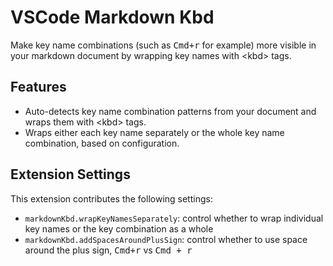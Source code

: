 # VSCode Markdown Kbd

Make key name combinations (such as <kbd>Cmd+r</kbd> for example)  more visible in your markdown document by wrapping key names with \<kbd\> tags.

## Features

* Auto-detects key name combination patterns from your document and wraps them with \<kbd\> tags.
* Wraps either each key name separately or the whole key name combination, based on configuration.

## Extension Settings

This extension contributes the following settings:

* <code>markdownKbd.wrapKeyNamesSeparately</code>: control whether to wrap individual key names or the key combination as a whole
* <code>markdownKbd.addSpacesAroundPlusSign</code>: control whether to use space around the plus sign, <kbd>Cmd+r</kbd> vs <kbd>Cmd + r</kbd>